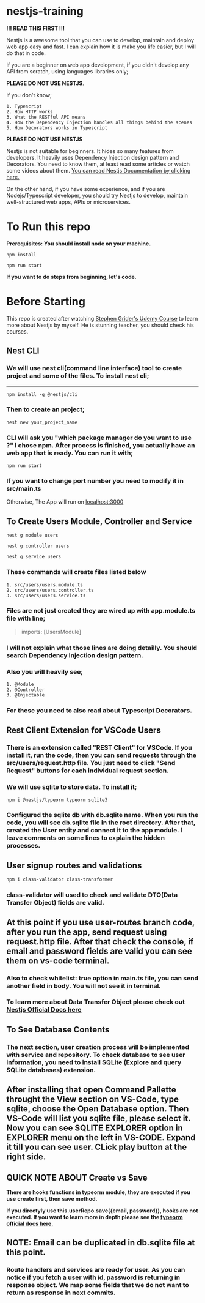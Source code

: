 # nestjs-training

**!!! READ THIS FIRST !!!**

Nestjs is a awesome tool that you can use to develop, maintain and deploy web app easy and fast. I can explain how it is make you life easier, but I will do that in code.

If you are a beginner on web app development, if you didn't develop any API from scratch, using languages libraries only;

**PLEASE DO NOT USE NESTJS**.

If you don't know;

    1. Typescript
    2. How HTTP works
    3. What the RESTful API means
    4. How the Dependency Injection handles all things behind the scenes
    5. How Decorators works in Typescript

**PLEASE DO NOT USE NESTJS**

Nestjs is not suitable for beginners. It hides so many features from developers. It heavily uses Dependency Injection design pattern and Decorators. You need to know them, at least read some articles or watch some videos about them. [You can read Nestjs Documentation by clicking here.](https://docs.nestjs.com)

On the other hand, if you have some experience, and if you are Nodejs/Typescript developer, you should try Nestjs to develop, maintain well-structured web apps, APIs or microservices.

# To Run this repo
**Prerequisites: You should install node on your machine.**
```
npm install
```
```
npm run start
```

**If you want to do steps from beginning, let's code.**

# Before Starting
This repo is created after watching [Stephen Grider's Udemy Course](https://www.udemy.com/course/nestjs-the-complete-developers-guide/) to learn more about Nestjs by myself. He is stunning teacher, you should check his courses.

## Nest CLI
### We will use nest cli(command line interface) tool to create project and some of the files. To install nest cli;
---

```
npm install -g @nestjs/cli
```

### Then to create an project;
```
nest new your_project_name
```

### CLI will ask you "which package manager do you want to use ?" I chose npm. After process is finished, you actually have an web app that is ready. You can run it with;

```
npm run start
```

### If you want to change port number you need to modify it in src/main.ts
Otherwise, The App will run on [localhost:3000](localhost:3000)

## To Create Users Module, Controller and Service
```
nest g module users
```
```
nest g controller users
```
```
nest g service users
```

### These commands will create files listed below
    1. src/users/users.module.ts
    2. src/users/users.controller.ts
    3. src/users/users.service.ts

### Files are not just created they are wired up with app.module.ts file with line;
>imports: [UsersModule]

### I will not explain what those lines are doing detailly. You should search Dependency Injection design pattern.

### Also you will heavily see;
    1. @Module
    2. @Controller
    3. @Injectable

### For these you need to also read about Typescript Decorators.

## Rest Client Extension for VSCode Users

### There is an extension called "REST Client" for VSCode. If you install it, run the code, then you can send requests through the src/users/request.http file. You just need to click "Send Request" buttons for each individual request section.

### We will use sqlite to store data. To install it;
```
npm i @nestjs/typeorm typeorm sqlite3
```

### Configured the sqlite db with db.sqlite name. When you run the code, you will see db.sqlite file in the root directory. After that, created the User entity and connect it to the app module. I leave comments on some lines to explain the hidden processes.

## User signup routes and validations
```
npm i class-validator class-transformer
```

### class-validator will used to check and validate DTO(Data Transfer Object) fields are valid.

## At this point if you use user-routes branch code, after you run the app, send request using request.http file. After that check the console, if email and password fields are valid you can see them on vs-code terminal.

### Also to check whitelist: true option in main.ts file, you can send another field in body. You will not see it in terminal.

### To learn more about Data Transfer Object please check out [Nestjs Official Docs here](https://docs.nestjs.com/controllers#request-payloads)

## To See Database Contents
### The next section, user creation process will be implemented with service and repository. To check database to see user information, you need to install SQLite (Explore and query SQLite databases) extension.

## After installing that open Command Pallette throught the View section on VS-Code, type sqlite, choose the Open Database option. Then VS-Code will list you sqlite file, please select it. Now you can see SQLITE EXPLORER option in EXPLORER menu on the left in VS-CODE. Expand it till you can see user. CLick play button at the right side.

## QUICK NOTE ABOUT Create vs Save

**There are hooks functions in typeorm module, they are executed if you use**
**create first, then save method.**

**If you directyly use this.userRepo.save({email, password}), hooks are not executed. If you want to learn more in depth please see the [typeorm official docs here.](https://typeorm.io/#/)**

## NOTE: Email can be duplicated in db.sqlite file at this point.

### Route handlers and services are ready for user. As you can notice if you fetch a user with id, password is returning in response object. We map some fields that we do not want to return as response in next commits.